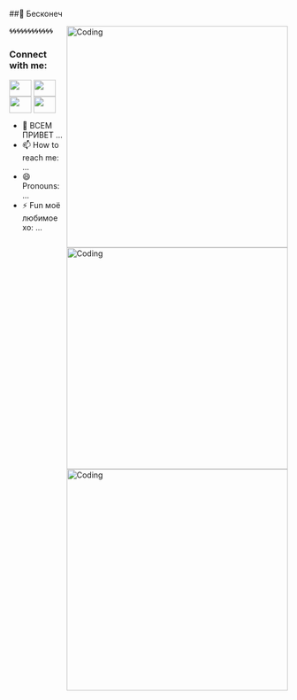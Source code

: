 ##🐘 Бесконеч

<img align="right" alt="Coding" width="400" src="https://github.com/user-attachments/assets/85d46473-647c-4bf1-9786-9981e38dd1a7">


🌀🌀🌀🌀🌀🌀🌀🌀🌀🌀🌀🌀
<h3 align="left">Connect with me:</h3>
<p align="left">
<a href="your link" target="blank"><img align="center" src="https://cdn.jsdelivr.net/npm/simple-icons@3.0.1/icons/twitter.svg" alt="" height="30" width="40" /></a>
<a href="your link" target="blank"><img align="center" src="https://cdn.jsdelivr.net/npm/simple-icons@3.0.1/icons/linkedin.svg" alt="" height="30" width="40" /></a>
<a href="your link" target="blank"><img align="center" src="https://cdn.jsdelivr.net/npm/simple-icons@3.0.1/icons/instagram.svg" alt="" height="30" width="40" /></a>
<a href="your link" target="blank"><img align="center" src="https://cdn.jsdelivr.net/npm/simple-icons@3.0.1/icons/youtube.svg" alt="" height="30" width="40" /></a>
</p>

<img align="right" alt="Coding" width="400" src="https://github.com/user-attachments/assets/7dcd0ce5-e6bf-4739-a287-a433665c5e45">
<img align="right" alt="Coding" width="400" src="https://github.com/user-attachments/assets/169ecee8-d282-4f14-a549-4bb9d3dd97b7">

- 💬 ВСЕМ ПРИВЕТ ...
- 📫 How to reach me: ...
- 😄 Pronouns: ...
- ⚡ Fun моё любимое хо: ...


